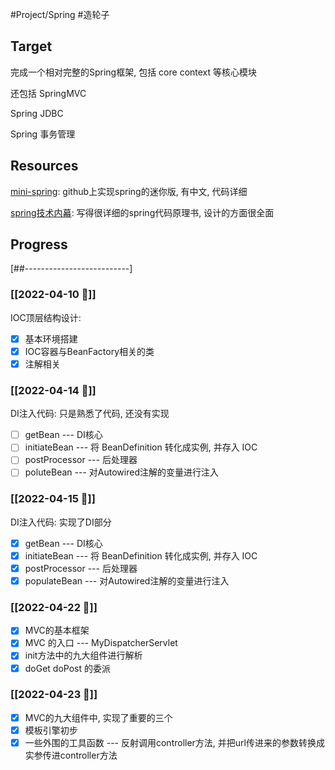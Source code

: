 #Project/Spring  #造轮子

## Target
完成一个相对完整的Spring框架, 包括 core context 等核心模块

还包括 SpringMVC

Spring JDBC

Spring 事务管理


## Resources
[mini-spring](x-devonthink-item://68095AEE-BDD0-4C01-9C12-E8BA074FC290): github上实现spring的迷你版, 有中文, 代码详细

[spring技术内幕](x-devonthink-item://89C9E2C9-DE4C-4D61-A0E0-6E27B95C7EFD): 写得很详细的spring代码原理书, 设计的方面很全面

## Progress
\[\#\#--------------------------\]
### [[2022-04-10 📅]]
IOC顶层结构设计: 
- [x] 基本环境搭建
- [x] IOC容器与BeanFactory相关的类
- [x] 注解相关

### [[2022-04-14 📅]]
DI注入代码:
只是熟悉了代码, 还没有实现
- [ ] getBean --- DI核心
- [ ] initiateBean --- 将 BeanDefinition 转化成实例, 并存入 IOC
- [ ] postProcessor --- 后处理器
- [ ] poluteBean --- 对Autowired注解的变量进行注入

### [[2022-04-15 📅]]
DI注入代码:
实现了DI部分
- [x] getBean --- DI核心
- [x] initiateBean --- 将 BeanDefinition 转化成实例, 并存入 IOC
- [x] postProcessor --- 后处理器
- [x] populateBean --- 对Autowired注解的变量进行注入

### [[2022-04-22 📅]]
- [x] MVC的基本框架
- [x] MVC 的入口 --- MyDispatcherServlet
- [x] init方法中的九大组件进行解析
- [x] doGet doPost 的委派

### [[2022-04-23 📅]]
- [x] MVC的九大组件中, 实现了重要的三个
- [x] 模板引擎初步
- [x] 一些外围的工具函数 --- 反射调用controller方法, 并把url传进来的参数转换成实参传进controller方法